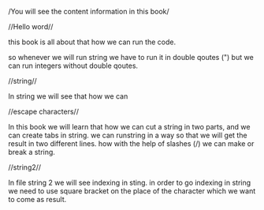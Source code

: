 /You will see the content information in this book/

//Hello word//

this book is all about that how we can run the code.

so whenever we will run string we have to run it in double qoutes (") but we can run integers without double qoutes. 

//string//

In string we will see that how we can 

//escape characters//

In this book we will learn that how we can cut a string in two parts, and we can create tabs in string.
we can runstring in a way so that we will get the result in two different lines.
how with the help of slashes (/) we can make or break a string.

//string2//

In file string 2 we will see indexing in sting.
in order to go indexing in string we need to use square bracket on the place of the character which we want to come as result.
 